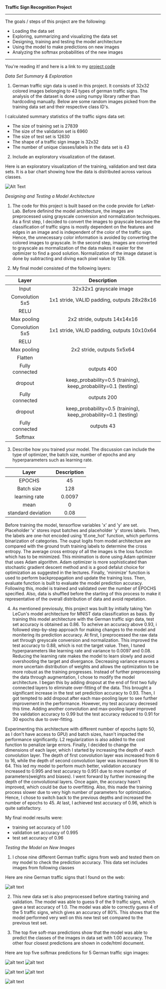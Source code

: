 **Traffic Sign Recognition Project**

---

The goals / steps of this project are the following:
* Loading the data set
* Exploring, summarizing and visualizing the data set
* Designing, training and testing the model architecture
* Using the model to make predictions on new images
* Analyzing the softmax probabilities of the new images

[//]: # (Image References)

[image1]: ./Data_and_classes.png "Training images along with their class ID"
[image2]: ./data_visualization.png "Visualization"
[image3]: ./my_test_images.png "New test images"
[image4]: ./prediction_1.jpg "Softmax predictions for test image 1"
[image5]: ./prediction_2.jpg "Softmax predictions for test image 2"
[image6]: ./prediction_3.jpg "Softmax predictions for test image 3"
[image7]: ./prediction_4.jpg "Softmax predictions for test image 4"
[image8]: ./prediction_5.jpg "Softmax predictions for test image 5"

---

You're reading it! and here is a link to my [project code](https://github.com/Sindhura-b/Traffic-Sign-Classifier/blob/master/Traffic_Sign_Classifier.ipynb)

*Data Set Summary & Exploration*

1. German traffic sign data is used in this project. It consists of 32x32 colored images belonging to 43 types of german traffic signs. The analysis of the dataset is done using numpy library rather than hardcoding manually. Below are some random images picked from the training data set and their respective class ID's.

I calculated summary statistics of the traffic signs data set:

* The size of training set is 27839
* The size of the validation set is 6960
* The size of test set is 12630
* The shape of a traffic sign image is 32x32
* The number of unique classes/labels in the data set is 43

2. Include an exploratory visualization of the dataset.

Here is an exploratory visualization of the training, validation and test data sets. It is a bar chart showing how the data is distributed across various classes.

![Alt Text][image2]

*Designing and Testing a Model Architecture*

1. The code for this project is built based on the code provide for LeNet-Lab. Before definind the model architecture, the images are preprocessed using grayscale conversion and normalization techniques. As a first step, I decided to convert the images to grayscale because the classification of traffic signs is mostly dependent on the features and edges in an image and is independent of the color of the traffic sign. Hence, the unnecessary color information is avoided by converting the colored images to grayscale. In the second step, images are converted to grayscale as mormalization of the data makes it easier for the  optimizer to find a good solution. Normalization of the image dataset is done by subtracting and diving each pixel value by 128. 

2. My final model consisted of the following layers:

| Layer         		|     Description	        					| 
|:---------------------:|:---------------------------------------------:| 
| Input         		| 32x32x1 grayscale image   							| 
| Convolution 5x5     	| 1x1 stride, VALID padding, outputs 28x28x16 	|
| RELU					|												|
| Max pooling	      	| 2x2 stride,  outputs 14x14x16 				|
| Convolution 5x5     	| 1x1 stride, VALID padding, outputs 10x10x64 	|
| RELU					|												|
| Max pooling	      	| 2x2 stride,  outputs 5x5x64 				|
| Flatten            |                   |
| Fully connected		| outputs 400        									|
| dropout            |  keep_probability=0.5 (training), keep_probability=0.1 (testing)   |
| Fully connected		| outputs 200        									|
| dropout            |  keep_probability=0.5 (training), keep_probability=0.1 (testing)   |
| Fully connected		| outputs 43        									|
| Softmax				|      									|
 
 
3. Describe how you trained your model. The discussion can include the type of optimizer, the batch size, number of epochs and any hyperparameters such as learning rate.

| Layer         		|     Description	        					| 
|:---------------------:|:---------------------------------------------:| 
| EPOCHS        		| 45   							| 
| Batch size       		| 128  							| 
| learning rate        		| 0.0097  							| 
| mean        		| 0   							| 
| standard deviation       		| 0.08  							| 

Before training the model, tensorflow variables 'x' and 'y' are set. Placeholder 'x' stores input batches and placeholder 'y' stores labels. Then, the labels are one-hot encoded using 'tf.one_hot' function, which performs binarization of categories. The ouput logits from model architecture are compared with the ground truth training labels to determine the cross entropy. The average cross entropy of all the images is the loss function which has to be minimized. This minimation is done using Adam optimizer that uses Adam algorithm. Adam optimizer is more sophisticated than stochastic gradient descent method and is a good defalut choice for optimization as suggested in the lectures. Finally, 'minimize' function is used to perform backpropagation and update the training loss. Then, evaluate function is built to evaluate the model prediction accuracy. Following this, model is trained and validated over the number of EPOCHS specified. Also, data is shuffled before the starting of this process to make it representative of the overall distribution of data and avoid repetation. 

4. As mentioned previosuly, this project was built by initially taking Yan LeCun's model architecture for MNIST data classification as basis. By training this model architecture with the German traffic sign data, test set accuracy is obtained as 0.86. To acheive an accuracy above 0.93, i followed step-by-step approach for making changes to the model and monitering its prediction accuracy. At first, I preprocessed the raw data set through greyscale conversion and normalization. This improved the test accuracy to 0.88, which is not the target value. Then, I tuned hyperparameters like learning rate and variance to 0.0097 and 0.08. Reducing the learning rate makes the model to learn slowly and avoid overshooting the target and divergance. Decreasing variance ensures a more uncertain distribution of weights and allows the optimization to be more robust as the training progresses. Instead of further preprocessing the data through augmentation, I chose to modify the model architecture. I began this by adding dropout at the end of first two fully connected layers to eliminate over-fitting of the data. This brought a significant increase in the test set prediction accuracy to 0.93. Then, I got tempted to add dropout after each max-pooling layer to see further improvement in the performance. However, my test accuracy decresed this time. Adding another convolution and max-pooling layer improved the validation accuracy to 0.99 but the test accuracy reduced to 0.91 for 30 epochs due to over-fitting.

Experimenting this architecture with different number of epochs (upto 50, as I don't have access to GPU) and batch sizes, hasn't impacted the performance significantly. L2 regularization is also added to the cost function to penalize large errors. Finally, I decided to change the dimensions of each layer, which I started by increasing the depth of each convolution layer. The depth of first convolution layer was increased from 6 to 16, while the depth of second convolution layer was increased from 16 to 64. This led my model to perform much better, validation accuracy increased to 0.995 and test accuracy to 0.951 due to more number of parameters(weights and biases). I went forward by further increasing the depth of the convolutional layers. Once again, the accuracy hasn't improved, which could be due to overfitting. Also, this made the training process slower due to very high number of parameters for optimization. Hence, I chose to switch back to the previous depths and increased the number of epochs to 45. At last, I achieved test accuracy of 0.96, which is quite satisfactory.

My final model results were:
* training set accuracy of 1.00
* validation set accuracy of 0.995 
* test set accuracy of 0.96

*Testing the Model on New Images*

1. I chose nine different German traffic signs from web and tested them on my model to check the prediction accuracy. This data set includes images from following classes

Here are nine German traffic signs that I found on the web:

![alt text][image3] 

2. This new data set is also preprocessed before starting training and validation. The model was able to guess 9 of the 9 traffic signs, which gave a test accuracy of 1.0. The model was able to correctly guess 4 of the 5 traffic signs, which gives an accuracy of 80%. This shows that the model performed very well on this new test set compared to the previous test set.

3. The top five soft-max predictions show that the model was able to predict the classes of the images in data set with 1.00 accuracy. The other four closest predictions are shown in code/html document.

Here are top five softmax predictions for 5 German traffic sign images:

![alt text][image4] ![alt text][image5] 

![alt text][image6] ![alt text][image7] 

![alt text][image8] 

